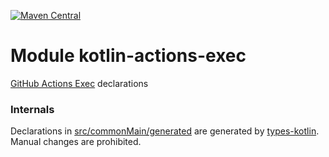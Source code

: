 [![Maven Central](https://img.shields.io/maven-central/v/org.jetbrains.kotlin-wrappers/kotlin-actions-exec)](https://search.maven.org/artifact/org.jetbrains.kotlin-wrappers/kotlin-actions-exec)

# Module kotlin-actions-exec

[GitHub Actions Exec](https://github.com/actions/toolkit) declarations

### Internals

Declarations in [src/commonMain/generated](./src/commonMain/generated) are generated
by [types-kotlin](https://github.com/karakum-team/types-kotlin).
Manual changes are prohibited.
